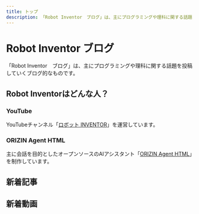 ```yaml
---
title: トップ
description: 「Robot Inventor　ブログ」は、主にプログラミングや理科に関する話題を投稿していくブログ的なものです。
---
```


# Robot Inventor ブログ

「Robot Inventor　ブログ」は、主にプログラミングや理科に関する話題を投稿していくブログ的なものです。

## Robot Inventorはどんな人？

### YouTube

YouTubeチャンネル「[ロボット INVENTOR](https://www.youtube.com/channel/UCJFnl1HIx-atCMWnDcKBrfw)」を運営しています。

### ORIZIN Agent HTML

主に会話を目的としたオープンソースのAIアシスタント「[ORIZIN Agent HTML](https://robot-inventor.github.io/ORIZIN-Agent-HTML/)」を制作しています。

## 新着記事

<article-card thumbnail="/article/2022/03/13/hololive-dictionary/2022-03-13-01-11-34.png"
            link="/article/2022/03/13/hololive-dictionary/"
            article-title="Hololiveメンバーの名前をユーザー辞書に登録して変換しやすくする"
            description="Hololiveメンバーの名前・推しマーク・ハッシュタグ・ファンネーム・TwitterのIDを変換で出せるようにするユーザー辞書を紹介します。"></article-card>

## 新着動画

<yt-video video-id="nNSLBkmXYlI"></yt-video>
